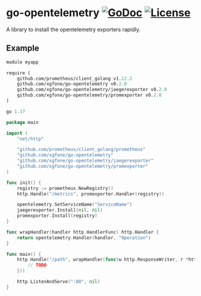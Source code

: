 # go-opentelemetry [![GoDoc](https://pkg.go.dev/badge/github.com/xgfone/go-opentelemetry)](https://pkg.go.dev/github.com/xgfone/go-opentelemetry) [![License](https://img.shields.io/badge/License-Apache%202.0-blue.svg?style=flat-square)](https://raw.githubusercontent.com/xgfone/go-opentelemetry/master/LICENSE)

A library to install the opentelemetry exporters rapidly.


## Example
```go.mod
module myapp

require (
	github.com/prometheus/client_golang v1.12.2
	github.com/xgfone/go-opentelemetry v0.2.0
	github.com/xgfone/go-opentelemetry/jaegerexporter v0.2.0
	github.com/xgfone/go-opentelemetry/promexporter v0.2.0
)

go 1.17
```

```go
package main

import (
	"net/http"

	"github.com/prometheus/client_golang/prometheus"
	"github.com/xgfone/go-opentelemetry"
	"github.com/xgfone/go-opentelemetry/jaegerexporter"
	"github.com/xgfone/go-opentelemetry/promexporter"
)

func init() {
	registry := prometheus.NewRegistry()
	http.Handle("/metrics", promexporter.Handler(registry))

	opentelemetry.SetServiceName("ServiceName")
	jaegerexporter.Install(nil, nil)
	promexporter.Install(registry)
}

func wrapHandler(handler http.HandlerFunc) http.Handler {
	return opentelemetry.Handler(handler, "Operation")
}

func main() {
	http.Handle("/path", wrapHandler(func(w http.ResponseWriter, r *http.Request) {
		// TODO
	}))

	http.ListenAndServe(":80", nil)
}
```

